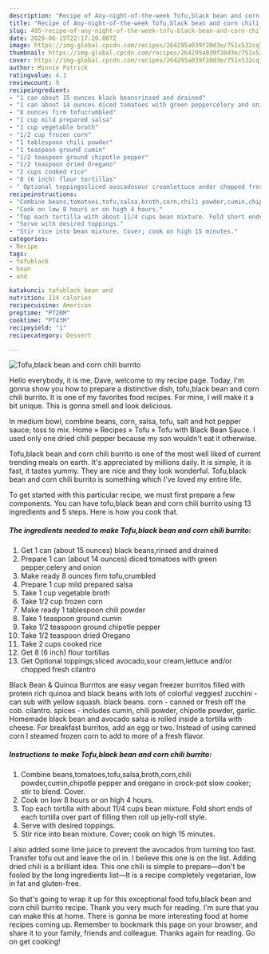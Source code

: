 ```yaml
---
description: "Recipe of Any-night-of-the-week Tofu,black bean and corn chili burrito"
title: "Recipe of Any-night-of-the-week Tofu,black bean and corn chili burrito"
slug: 495-recipe-of-any-night-of-the-week-tofu-black-bean-and-corn-chili-burrito
date: 2020-06-15T22:17:20.007Z
image: https://img-global.cpcdn.com/recipes/264295a039f20d3e/751x532cq70/tofublack-bean-and-corn-chili-burrito-recipe-main-photo.jpg
thumbnail: https://img-global.cpcdn.com/recipes/264295a039f20d3e/751x532cq70/tofublack-bean-and-corn-chili-burrito-recipe-main-photo.jpg
cover: https://img-global.cpcdn.com/recipes/264295a039f20d3e/751x532cq70/tofublack-bean-and-corn-chili-burrito-recipe-main-photo.jpg
author: Minnie Patrick
ratingvalue: 4.1
reviewcount: 9
recipeingredient:
- "1 can about 15 ounces black beansrinsed and drained"
- "1 can about 14 ounces diced tomatoes with green peppercelery and onion"
- "8 ounces firm tofucrumbled"
- "1 cup mild prepared salsa"
- "1 cup vegetable broth"
- "1/2 cup frozen corn"
- "1 tablespoon chili powder"
- "1 teaspoon ground cumin"
- "1/2 teaspoon ground chipotle pepper"
- "1/2 teaspoon dried Oregano"
- "2 cups cooked rice"
- "8 (6 inch) flour tortillas"
- " Optional toppingssliced avocadosour creamlettuce andor chopped fresh cilantro"
recipeinstructions:
- "Combine beans,tomatoes,tofu,salsa,broth,corn,chili powder,cumin,chipotle pepper and oregano in crock-pot slow cooker; stir to blend. Cover."
- "Cook on low 8 hours or on high 4 hours."
- "Top each tortilla with about 11/4 cups bean mixture. Fold short ends of each tortilla over part of filling then roll up jelly-roll style."
- "Serve with desired toppings."
- "Stir rice into bean mixture. Cover; cook on high 15 minutes."
categories:
- Recipe
tags:
- tofublack
- bean
- and

katakunci: tofublack bean and 
nutrition: 114 calories
recipecuisine: American
preptime: "PT20M"
cooktime: "PT43M"
recipeyield: "1"
recipecategory: Dessert

---
```



![Tofu,black bean and corn chili burrito](https://img-global.cpcdn.com/recipes/264295a039f20d3e/751x532cq70/tofublack-bean-and-corn-chili-burrito-recipe-main-photo.jpg)

Hello everybody, it is me, Dave, welcome to my recipe page. Today, I'm gonna show you how to prepare a distinctive dish, tofu,black bean and corn chili burrito. It is one of my favorites food recipes. For mine, I will make it a bit unique. This is gonna smell and look delicious.

In medium bowl, combine beans, corn, salsa, tofu, salt and hot pepper sauce; toss to mix. Home » Recipes » Tofu » Tofu with Black Bean Sauce. I used only one dried chili pepper because my son wouldn&#39;t eat it otherwise.

Tofu,black bean and corn chili burrito is one of the most well liked of current trending meals on earth. It's appreciated by millions daily. It is simple, it is fast, it tastes yummy. They are nice and they look wonderful. Tofu,black bean and corn chili burrito is something which I've loved my entire life.


To get started with this particular recipe, we must first prepare a few components. You can have tofu,black bean and corn chili burrito using 13 ingredients and 5 steps. Here is how you cook that.

<!--inarticleads1-->

##### The ingredients needed to make Tofu,black bean and corn chili burrito:

1. Get 1 can (about 15 ounces) black beans,rinsed and drained
1. Prepare 1 can (about 14 ounces) diced tomatoes with green pepper,celery and onion
1. Make ready 8 ounces firm tofu,crumbled
1. Prepare 1 cup mild prepared salsa
1. Take 1 cup vegetable broth
1. Take 1/2 cup frozen corn
1. Make ready 1 tablespoon chili powder
1. Take 1 teaspoon ground cumin
1. Take 1/2 teaspoon ground chipotle pepper
1. Take 1/2 teaspoon dried Oregano
1. Take 2 cups cooked rice
1. Get 8 (6 inch) flour tortillas
1. Get  Optional toppings;sliced avocado,sour cream,lettuce and/or chopped fresh cilantro


Black Bean &amp; Quinoa Burritos are easy vegan freezer burritos filled with protein rich quinoa and black beans with lots of colorful veggies! zucchini - can sub with yellow squash. black beans. corn - canned or fresh off the cob. cilantro. spices - includes cumin, chili powder, chipotle powder, garlic. Homemade black bean and avocado salsa is rolled inside a tortilla with cheese. For breakfast burritos, add an egg or two. Instead of using canned corn I steamed frozen corn to add to more of a fresh flavor. 

<!--inarticleads2-->

##### Instructions to make Tofu,black bean and corn chili burrito:

1. Combine beans,tomatoes,tofu,salsa,broth,corn,chili powder,cumin,chipotle pepper and oregano in crock-pot slow cooker; stir to blend. Cover.
1. Cook on low 8 hours or on high 4 hours.
1. Top each tortilla with about 11/4 cups bean mixture. Fold short ends of each tortilla over part of filling then roll up jelly-roll style.
1. Serve with desired toppings.
1. Stir rice into bean mixture. Cover; cook on high 15 minutes.


I also added some lime juice to prevent the avocados from turning too fast. Transfer tofu out and leave the oil in. I believe this one is on the list. Adding dried chili is a brilliant idea. This one chili is simple to prepare—don&#39;t be fooled by the long ingredients list—It is a recipe completely vegetarian, low in fat and gluten-free. 

So that's going to wrap it up for this exceptional food tofu,black bean and corn chili burrito recipe. Thank you very much for reading. I'm sure that you can make this at home. There is gonna be more interesting food at home recipes coming up. Remember to bookmark this page on your browser, and share it to your family, friends and colleague. Thanks again for reading. Go on get cooking!
